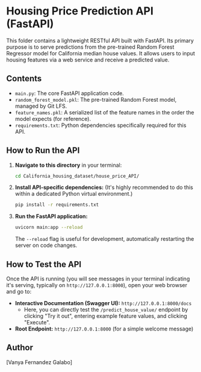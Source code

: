 # Housing Price Prediction API (FastAPI)

This folder contains a lightweight RESTful API built with FastAPI. Its primary purpose is to serve predictions from the pre-trained Random Forest Regressor model for California median house values. It allows users to input housing features via a web service and receive a predicted value.

## Contents

* `main.py`: The core FastAPI application code.
* `random_forest_model.pkl`: The pre-trained Random Forest model, managed by Git LFS.
* `feature_names.pkl`: A serialized list of the feature names in the order the model expects (for reference).
* `requirements.txt`: Python dependencies specifically required for this API.

## How to Run the API

1.  **Navigate to this directory** in your terminal:
    ```bash
    cd California_housing_dataset/house_price_API/
    ```
2.  **Install API-specific dependencies:**
    (It's highly recommended to do this within a dedicated Python virtual environment.)
    ```bash
    pip install -r requirements.txt
    ```
3.  **Run the FastAPI application:**
    ```bash
    uvicorn main:app --reload
    ```
    The `--reload` flag is useful for development, automatically restarting the server on code changes.

## How to Test the API

Once the API is running (you will see messages in your terminal indicating it's serving, typically on `http://127.0.0.1:8000`), open your web browser and go to:

* **Interactive Documentation (Swagger UI):** `http://127.0.0.1:8000/docs`
    * Here, you can directly test the `/predict_house_value/` endpoint by clicking "Try it out", entering example feature values, and clicking "Execute".
* **Root Endpoint:** `http://127.0.0.1:8000` (for a simple welcome message)

## Author

[Vanya Fernandez Galabo]